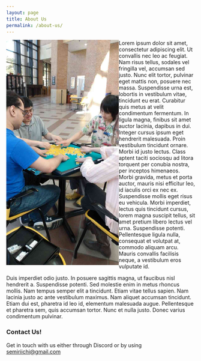 ```yaml
---
layout: page
title: About Us
permalink: /about-us/
---
```


<img align="left" width="300" height="600" src="https://raw.githubusercontent.com/semiriichi/semiriichi.github.io/master/images/club_duderstadt.png"/>

Lorem ipsum dolor sit amet, consectetur adipiscing elit. Ut convallis nec leo ac feugiat. Nam risus tellus, sodales vel fringilla vel, accumsan sed justo. Nunc elit tortor, pulvinar eget mattis non, posuere nec massa. Suspendisse urna est, lobortis in vestibulum vitae, tincidunt eu erat. Curabitur quis metus at velit condimentum fermentum. In ligula magna, finibus sit amet auctor lacinia, dapibus in dui. Integer cursus ipsum eget hendrerit malesuada. Proin vestibulum tincidunt ornare. Morbi id justo lectus. Class aptent taciti sociosqu ad litora torquent per conubia nostra, per inceptos himenaeos. Morbi gravida, metus et porta auctor, mauris nisi efficitur leo, id iaculis orci ex nec ex. Suspendisse mollis eget risus eu vehicula. Morbi imperdiet, lectus quis tincidunt cursus, lorem magna suscipit tellus, sit amet pretium libero lectus vel urna. Suspendisse potenti. Pellentesque ligula nulla, consequat et volutpat at, commodo aliquam arcu. Mauris convallis facilisis neque, a vestibulum eros vulputate id.

Duis imperdiet odio justo. In posuere sagittis magna, ut faucibus nisl hendrerit a. Suspendisse potenti. Sed molestie enim in metus rhoncus mollis. Nam tempus semper elit a tincidunt. Etiam vitae tellus sapien. Nam lacinia justo ac ante vestibulum maximus. Nam aliquet accumsan tincidunt. Etiam dui est, pharetra id leo id, elementum malesuada augue. Pellentesque et pharetra sem, quis accumsan tortor. Nunc et nulla justo. Donec varius condimentum pulvinar. 

### Contact Us!

Get in touch with us either through Discord or by using [semiriichi@gmail.com](mailto:semiriichi@gmail.com)
